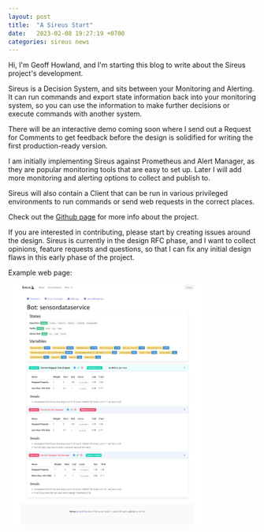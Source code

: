 ```yaml
---
layout: post
title:  "A Sireus Start"
date:   2023-02-08 19:27:19 +0700
categories: sireus news
---
```

Hi, I'm Geoff Howland, and I'm starting this blog to write about the Sireus project's development.

Sireus is a Decision System, and sits between your Monitoring and Alerting.  It can run commands and export state
information back into your monitoring system, so you can use the information to make further decisions or execute 
commands with another system.

There will be an interactive demo coming soon where I send out a Request for Comments to get feedback before the 
design is solidified for writing the first production-ready version.

I am initially implementing Sireus against Prometheus and Alert Manager, as they are popular monitoring tools that
are easy to set up.  Later I will add more monitoring and alerting options to collect and publish to.

Sireus will also contain a Client that can be run in various privileged environments to run commands or send web requests 
in the correct places.

Check out the [Github page][sireus-gh] for more info about the project.

If you are interested in contributing, please start by creating issues around the design.  Sireus is currently in
the design RFC phase, and I want to collect opinions, feature requests and questions, so that I can fix any initial 
design flaws in this early phase of the project.

Example web page:

<img src="https://raw.githubusercontent.com/ghowland/sireus/main/documentation/images/webapp_example.png" width="80%">

[sireus-gh]:   https://github.com/ghowland/sireus
